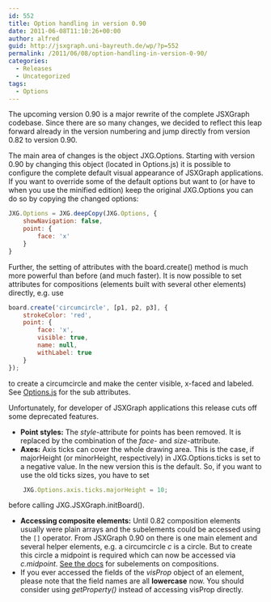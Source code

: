 ```yaml
---
id: 552
title: Option handling in version 0.90
date: 2011-06-08T11:10:26+00:00
author: alfred
guid: http://jsxgraph.uni-bayreuth.de/wp/?p=552
permalink: /2011/06/08/option-handling-in-version-0-90/
categories:
  - Releases
  - Uncategorized
tags:
  - Options
---
```

The upcoming version 0.90 is a major rewrite of the complete JSXGraph codebase. Since there are so many changes, we decided to reflect this leap forward already in the version numbering and jump directly from version 0.82 to version 0.90.

The main area of changes is the object JXG.Options. Starting with version 0.90 by changing this object (located in Options.js) it is possible to configure the complete default visual appearance of JSXGraph applications. If you want to override some of the default options but want to (or have to when you use the minified edition) keep the original JXG.Options you can do so by copying the changed options:

```javascript
JXG.Options = JXG.deepCopy(JXG.Options, {
    showNavigation: false,
    point: {
        face: 'x'
    }
}
```

Further, the setting of attributes with the board.create() method is much more powerful than before (and much faster). It is now possible to set attributes for compositions (elements built with several other elements) directly, e.g. use

```javascript
board.create('circumcircle', [p1, p2, p3], {
    strokeColor: 'red',
    point: {
        face: 'x',
        visible: true,
        name: null,
        withLabel: true
    }
});
```

to create a circumcircle and make the center visible, x-faced and labeled. See [Options.js](https://sourceforge.net/apps/trac/jsxgraph/browser/trunk/src/Options.js) for the sub attributes.

Unfortunately, for developer of JSXGraph applications this release cuts off some deprecated features.

* **Point styles:** The _style_-attribute for points has been removed. It is replaced by the combination of the _face_- and _size_-attribute.
* **Axes:** Axis ticks can cover the whole drawing area. This is the case, if majorHeight (or minorHeight, respectively) in JXG.Options.ticks is set to a negative value. In the new version this is the default. So, if you want to use the old ticks sizes, you have to set
  
```javascript
    JXG.Options.axis.ticks.majorHeight = 10;
```

 before calling JXG.JSXGraph.initBoard().

* **Accessing composite elements:** Until 0.82 composition elements usually were plain arrays and the subelements could be accessed using the `[]` operator. From JSXGraph 0.90 on there is one main element and several helper elements, e.g. a circumcircle _c_ is a circle. But to create this circle a midpoint is required which can now be accessed via _c.midpoint_. [See the docs](http://jsxgraph.uni-bayreuth.de/docs/) for subelements on compositions.
* If you ever accessed the fields of the _visProp_ object of an element, please note that the field names are all **lowercase** now. You should consider using _getProperty()_ instead of accessing visProp directly.